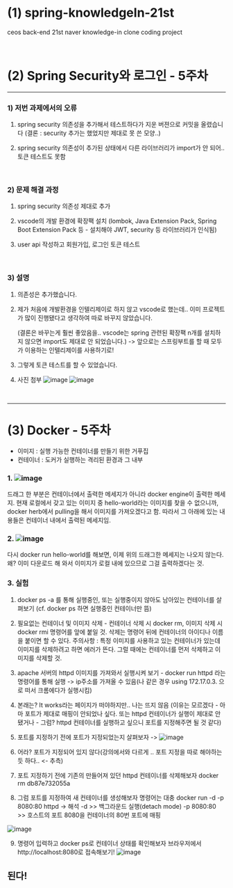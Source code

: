 # (1) spring-knowledgeIn-21st
ceos back-end 21st naver knowledge-in clone coding project

<br>

# (2) Spring Security와 로그인 - 5주차
---

### 1) 저번 과제에서의 오류
1. spring security 의존성을 추가해서 테스트하다가 지운 버젼으로 커밋을 올렸습니다 (결론 : security 추가는 했었지만 제대로 못 쓴 모양..)

2. spring security 의존성이 추가된 상태에서 다른 라이브러리가 import가 안 되어.. 토큰 테스트도 못함
<br>

### 2) 문제 해결 과정
1. spring security 의존성 제대로 추가

2. vscode의 개발 환경에 확장팩 설치 (lombok, Java Extension Pack, Spring Boot Extension Pack 등 - 설치해야 JWT, security 등 라이브러리가 인식됨)

3. user api 작성하고 회원가입, 로그인 토큰 테스트
 <br>
 
### 3) 설명
1. 의존성은 추가했습니다.

2. 제가 처음에 개발환경을 인텔리제이로 하지 않고 vscode로 했는데.. 이미 프로젝트가 많이 진행됐다고 생각하여 따로 바꾸지 않았습니다.

     (결론은 바꾸는게 훨씬 좋았음을.. vscode는 spring 관련된 확장팩 n개를 설치하지 않으면 import도 제대로 안 되었습니다.) -> 앞으로는 스프링부트를 할 때 모두가 이용하는 인텔리제이를 사용하기로!
3. 그렇게 토큰 테스트를 할 수 있었습니다.

4. 사진 첨부
![image](https://github.com/user-attachments/assets/9e480d18-b0f5-4919-8632-4499a4b04cb0)
![image](https://github.com/user-attachments/assets/e4ddacbf-2f80-4a8d-affe-6c64f532e79b)
<br>




---

# (3) Docker - 5주차

- 이미지 : 실행 가능한 컨테이너를 만들기 위한 거푸집
- 컨테이너 : 도커가 실행하는 격리된 환경과 그 내부

### 1. ![image](https://github.com/user-attachments/assets/c0cb1579-1a57-4cb0-8627-b93eee6403c4)

드래그 한 부분은 컨테이너에서 출력한 메세지가 아니라 docker engine이 출력한 메세지.
현재 로컬에서 갖고 있는 이미지 중 hello-world라는 이미지를 찾을 수 없으니까, docker herb에서 pulling을 해서 이미지를 가져오겠다고 함.
따라서 그 아래에 있는 내용들은 컨테이너 내에서 출력된 메세지임.


### 2. ![image](https://github.com/user-attachments/assets/616be0b8-8c83-4717-a87d-ad6f8ceb307a)
다시 docker run hello-world를 해보면,
이제 위의 드래그한 메세지는 나오지 않는다.
왜? 이미 다운로드 해 와서 이미지가 로컬 내에 있으므로 그걸 출력하겠다는 것.



### 3. 실험
1. docker ps -a 를 통해 실행중인, 또는 실행중이지 않아도 남아있는 컨테이너를 살펴보기 (cf. docker ps 하면 실행중인 컨테이너만 뜸)

2. 필요없는 컨테이너 및 이미지 삭제 - 컨테이너 삭제 시 docker rm, 이미지 삭제 시 docker rmi 명령어를 앞에 붙일 것. 삭제는 명령어 뒤에 컨테이너의 아이디나 이름을 붙이면 할 수 있다.
주의사항 : 특정 이미지를 사용하고 있는 컨테이너가 있는데 이미지를 삭제하려고 하면 에러가 뜬다. 그럴 때에는 컨테이너를 먼저 삭제하고 이미지를 삭제할 것.

3. apache 서버의 httpd 이미지를 가져와서 실행시켜 보기 - docker run httpd
라는 명령어를 통해 실행 -> ip주소를 가져올 수 있음(나 같은 경우 using 172.17.0.3. 으로 떠서 크롬에다가 실행시킴)

4. 본래는? It works라는 페이지가 떠야하지만.. 나는 뜨지 않음
(이유는 모르겠다 - 아마 포트가 제대로 매핑이 안되었나 싶다. 또는 httpd 컨테이너가 실행이 제대로 안 됐거나 - 그럼? httpd 컨테이너를 실행하고 싶으니 포트를 지정해주면 될 것 같다)

5. 포트를 지정하기 전에 포트가 지정되었는지 살펴보자
-> ![image](https://github.com/user-attachments/assets/0ab13361-0898-4274-9058-3eb32b312c5e)

6. 어라? 포트가 지정되어 있지 않다(강의에서와 다르게 .. 포트 지정을 따로 해야하는듯 하다.. <- 추측)

7. 포트 지정하기 전에 기존의 만들어져 있던 httpd 컨테이너를 삭제해보자
docker rm db87e732055a

8. 그럼 포트를 지정하여 새 컨테이너를 생성해보자
명령어는 대충
docker run -d -p 8080:80 httpd
-> 해석
-d >> 백그라운드 실행(detach mode)
-p 8080:80 >> 호스트의 포트 8080을 컨테이너의 80번 포트에 매핑

![image](https://github.com/user-attachments/assets/5e31015d-76a5-4ce6-a254-99e9ff2ab9ae)

9. 명령어 입력하고 docker ps로 컨테이너 상태를 확인해보자
브라우저에서 http://localhost:8080로 접속해보기!
![image](https://github.com/user-attachments/assets/de2a27c4-56a3-42ff-b27c-154c578fe44a)


된다!
---
